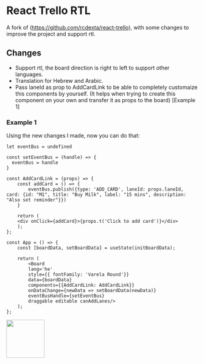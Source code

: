 # React Trello RTL

A fork of (https://github.com/rcdexta/react-trello), with some changes to improve the project and support rtl.

## Changes

<ul>
  <li>Support rtl, the board direction is right to left to support other languages.</li>
  <li>Translation for Hebrew and Arabic.</li>
  <li>Pass laneId as prop to AddCardLink to be able to completely customaize this components by yourself. (It helps when trying to create this component on your own and transfer it as props to the board) [Example 1]
</ul>

### Example 1

Using the new changes I made, now you can do that:

```
let eventBus = undefined

const setEventBus = (handle) => {
  eventBus = handle
}

const AddCardLink = (props) => {
    const addCard = () => {
        eventBus.publish({type: 'ADD_CARD', laneId: props.laneId, card: {id: "M1", title: "Buy Milk", label: "15 mins", description: "Also set reminder"}})
    }

    return (
    <div onClick={addCard}>{props.t('Click to add card')}</div>
    );
};

const App = () => {
    const [boardData, setBoardData] = useState(initBoardData);

    return (
        <Board 
        lang='he' 
        style={{ fontFamily: 'Varela Round'}} 
        data={boardData} 
        components={{AddCardLink: AddCardLink}}
        onDataChange={newData => setBoardData(newData)} 
        eventBusHandle={setEventBus}
        draggable editable canAddLanes/>
    );
};
```

<img src="https://www.meep.co.il/wp-content/uploads/2020/03/MEEP_LOGO.png" width="100px;" alt=""/>
